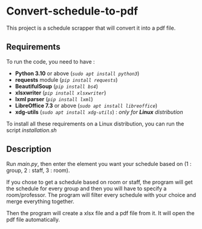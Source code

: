 # Convert-schedule-to-pdf

This project is a schedule scrapper that will convert it into a pdf file.

## Requirements

To run the code, you need to have :

- __Python 3.10__ or above (_```sudo apt install python3```_)
- __requests__ module (_```pip install requests```_)
- __BeautifulSoup__ (_```pip install bs4```_)
- __xlsxwriter__ (_```pip install xlsxwriter```_)
- __lxml parser__ (_```pip install lxml```_)
- __LibreOffice 7.3__ or above (_```sudo apt install libreoffice```_)
- __xdg-utils__ (_```sudo apt install xdg-utils```_) : _only for __Linux__ distribution_

To install all these requirements on a Linux distribution, you can run the script _installation.sh_

## Description

Run _main.py_, then enter the element you want your schedule based on (1 : group, 2 : staff, 3 : room).

If you chose to get a schedule based on room or staff, the program will get the schedule for every group and then you will have to specify a room/professor. The program will filter every schedule with your choice and merge everything together.

Then the program will create a xlsx file and a pdf file from it. It will open the pdf file automatically.
